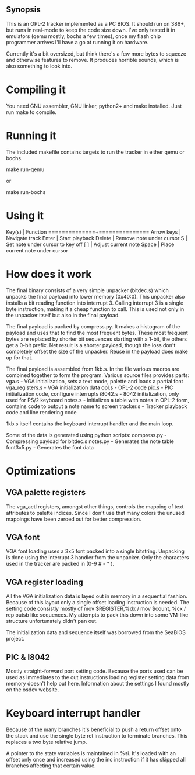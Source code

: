 ## Synopsis

This is an OPL-2 tracker implemented as a PC BIOS. It should run on 386+, but runs in real-mode to keep the code size down.
I've only tested it in emulators (qemu mostly, bochs a few times), once my flash chip programmer arrives I'll have a go at running it on hardware.

Currently it's a bit oversized, but think there's a few more bytes to squeeze and otherwise features to remove.
It produces horrible sounds, which is also something to look into.

# Compiling it

You need GNU assembler, GNU linker, python2+ and make installed.
Just run make to compile.

# Running it

The included makefile contains targets to run the tracker in either qemu or bochs.

 make run-qemu

or 

 make run-bochs

# Using it

Key(s)        | Function
==============+===============
Arrow keys    | Navigate track
Enter         | Start playback
Delete        | Remove note under cursor
S             | Set note under cursor to key off
[ ]           | Adjust current note
Space         | Place current note under cursor

# How does it work

The final binary consists of a very simple unpacker (bitdec.s) which unpacks the final payload
into lower memory (0x40:0). This unpacker also installs a bit reading function into interrupt 3.
Calling interrupt 3 is a single byte instruction, making it a cheap function to call.
This is used not only in the unpacker itself but also in the final payload.

The final payload is packed by compress.py. It makes a histogram of the payload and uses that
to find the most frequent bytes. These most frequent bytes are replaced by shorter bit sequences starting with a 1-bit, the others get a 0-bit prefix. Net result is a shorter payload, though the loss don't completely offset the size of the unpacker. Reuse in the payload does make up for that.

The final payload is assembled from 1kb.s. In the file various macros are combined together
to form the program. Various source files provides parts:
vga.s - VGA initialization, sets a text mode, palette and loads a partial font
vga_registers.s - VGA initialization data
opl.s - OPL-2 code
pic.s - PIC initialization code, configure interrupts
i8042.s - 8042 initialization, only used for PS/2 keyboard
notes.s - Initializes a table with notes in OPL-2 form, 
            contains code to output a note name to screen
tracker.s - Tracker playback code and line rendering code

1kb.s itself contains the keyboard interrupt handler and the main loop.

Some of the data is generated using python scripts:
compress.py - Compressing payload for bitdec.s
notes.py - Generates the note table
font3x5.py - Generates the font data 

# Optimizations

## VGA palette registers

The vga_actl registers, amongst other things, controls the mapping of text attributes
to palette indices. Since I don't use that many colors the unused mappings have been zeroed out for better compression.

## VGA font

VGA font loading uses a 3x5 font packed into a single bitstring. Unpacking is done using
the interrupt 3 handler from the unpacker. Only the characters used in the tracker are
packed in (0-9 # - *  ).

## VGA register loading

All the VGA initialization data is layed out in memory in a sequential fashion.
Because of this layout only a single offset loading instruction is needed. 
The setting code consistly mostly of mov $REGISTER,%dx / mov $count, %cx / rep outsb like sequences.
My attempts to pack this down into some VM-like structure unfortunately didn't pan out.

The initialization data and sequence itself was borrowed from the SeaBIOS project.

## PIC & I8042

Mostly straight-forward port setting code. Because the ports used can be used as immediates
to the out instructions loading register setting data from memory doesn't help out here.
Information about the settings I found mostly on the osdev website.

# Keyboard interrupt handler

Because of the many branches it's beneficial to push a return offset onto the stack and use
the single byte ret instruction to terminate branches. This replaces a two byte relative jump.

A pointer to the state variables is maintained in %si. It's loaded with an offset only once and increased using the inc instruction if it has skipped all branches affecting that certain value.
